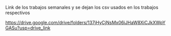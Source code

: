 Link de los trabajos semanales y se dejan los csv usados en los trabajos respectivos

https://drive.google.com/drive/folders/137jHyCjNsMx06iJHaW8XiCJkXWpYGASu?usp=drive_link
